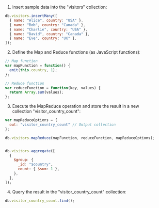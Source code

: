 
1. Insert sample data into the "visitors" collection:

```javascript
db.visitors.insertMany([
  { name: "Alice", country: "USA" },
  { name: "Bob", country: "Canada" },
  { name: "Charlie", country: "USA" },
  { name: "David", country: "Canada" },
  { name: "Eve", country: "UK" },
]);
```

2. Define the Map and Reduce functions (as JavaScript functions):

```javascript
// Map function
var mapFunction = function() {
  emit(this.country, 1);
};

// Reduce function
var reduceFunction = function(key, values) {
  return Array.sum(values);
};
```

3. Execute the MapReduce operation and store the result in a new collection "visitor_country_count":

```javascript
var mapReduceOptions = {
  out: "visitor_country_count" // Output collection
};

db.visitors.mapReduce(mapFunction, reduceFunction, mapReduceOptions);


db.visitors.aggregate([
  {
    $group: {
      _id: "$country",
      count: { $sum: 1 },
    },
  },
]);

```

4. Query the result in the "visitor_country_count" collection:

```javascript
db.visitor_country_count.find();
```
